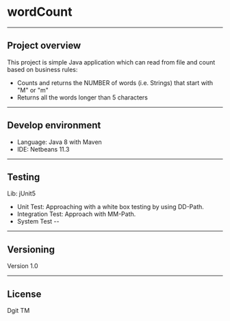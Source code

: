 # wordCount
----------------
Project overview
----------------
This project is simple Java application which can read from file and count based on business rules:

- Counts and returns the NUMBER of words (i.e. Strings) that start with "M" or "m"
- Returns all the words longer than 5 characters

-------------------
Develop environment
-------------------
- Language: Java 8 with Maven 
- IDE: Netbeans 11.3

--------
Testing
--------
Lib: jUnit5

- Unit Test: Approaching with a white box testing by using DD-Path.
- Integration Test: Approach with MM-Path.
- System Test --

----------
Versioning
----------

Version 1.0

-------
License
-------

Dgit TM
